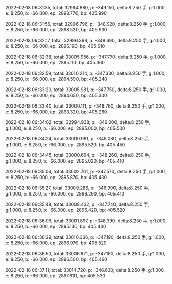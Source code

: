 2022-02-18 06:31:35, total: 32994.880, p: -349.150, delta:8.250 手, g:1.000, e: 8.250, b: -66.000, ep: 2898.770, bp: 405.990

2022-02-18 06:31:56, total: 32996.796, p: -348.920, delta:8.250 手, g:1.000, e: 8.250, b: -66.000, ep: 2898.520, bp: 405.930

2022-02-18 06:32:17, total: 32996.369, p: -348.690, delta:8.250 手, g:1.000, e: 8.250, b: -66.000, ep: 2896.190, bp: 405.610

2022-02-18 06:32:38, total: 33005.956, p: -347.770, delta:8.250 手, g:1.000, e: 8.250, b: -66.000, ep: 2895.110, bp: 405.360

2022-02-18 06:32:59, total: 33010.214, p: -347.330, delta:8.250 手, g:1.000, e: 8.250, b: -66.000, ep: 2894.590, bp: 405.240

2022-02-18 06:33:20, total: 33005.981, p: -347.750, delta:8.250 手, g:1.000, e: 8.250, b: -66.000, ep: 2894.650, bp: 405.300

2022-02-18 06:33:40, total: 33000.111, p: -348.760, delta:8.250 手, g:1.000, e: 8.250, b: -66.000, ep: 2893.320, bp: 405.260

2022-02-18 06:34:02, total: 32994.938, p: -349.000, delta:8.250 手, g:1.000, e: 8.250, b: -66.000, ep: 2895.000, bp: 405.500

2022-02-18 06:34:24, total: 33000.981, p: -348.080, delta:8.250 手, g:1.000, e: 8.250, b: -66.000, ep: 2895.520, bp: 405.450

2022-02-18 06:34:45, total: 33000.694, p: -348.260, delta:8.250 手, g:1.000, e: 8.250, b: -66.000, ep: 2895.020, bp: 405.410

2022-02-18 06:35:06, total: 33002.761, p: -347.570, delta:8.250 手, g:1.000, e: 8.250, b: -66.000, ep: 2895.870, bp: 405.430

2022-02-18 06:35:27, total: 33009.286, p: -346.990, delta:8.250 手, g:1.000, e: 8.250, b: -66.000, ep: 2896.290, bp: 405.410

2022-02-18 06:35:48, total: 33008.432, p: -347.740, delta:8.250 手, g:1.000, e: 8.250, b: -66.000, ep: 2896.420, bp: 405.520

2022-02-18 06:36:09, total: 33001.897, p: -348.390, delta:8.250 手, g:1.000, e: 8.250, b: -66.000, ep: 2895.130, bp: 405.440

2022-02-18 06:36:29, total: 33010.366, p: -347.190, delta:8.250 手, g:1.000, e: 8.250, b: -66.000, ep: 2896.970, bp: 405.520

2022-02-18 06:36:50, total: 33006.671, p: -347.180, delta:8.250 手, g:1.000, e: 8.250, b: -66.000, ep: 2896.500, bp: 405.460

2022-02-18 06:37:11, total: 33014.720, p: -346.630, delta:8.250 手, g:1.000, e: 8.250, b: -66.000, ep: 2897.610, bp: 405.530